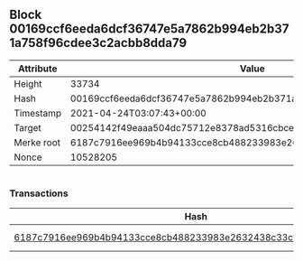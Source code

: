 ## Block 00169ccf6eeda6dcf36747e5a7862b994eb2b371a758f96cdee3c2acbb8dda79

Attribute | Value
--- | ---
Height | 33734
Hash | 00169ccf6eeda6dcf36747e5a7862b994eb2b371a758f96cdee3c2acbb8dda79
Timestamp | 2021-04-24T03:07:43+00:00
Target | 00254142f49eaaa504dc75712e8378ad5316cbcead634704b3734b6271167cc4
Merke root | 6187c7916ee969b4b94133cce8cb488233983e2632438c33cc3d324183e07e5c
Nonce | 10528205

```

```

### Transactions

Hash | Amount
--- | ---
[6187c7916ee969b4b94133cce8cb488233983e2632438c33cc3d324183e07e5c](6187c7916ee969b4b94133cce8cb488233983e2632438c33cc3d324183e07e5c.md) | 10.00000000 SKEPTI 
